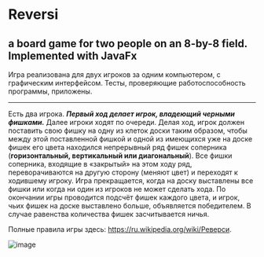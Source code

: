 # Reversi
## a board game for two people on an 8-by-8 field. Implemented with JavaFx

Игра реализована для двух игроков за одним компьютером, с графическим интерфейсом. Тесты, проверяющие работоспособность программы, приложены.
____
Есть два игрока. ___Первый ход делает игрок, владеющий черными фишками.___ Далее игроки ходят по очереди.
Делая ход, игрок должен поставить свою фишку на одну из клеток доски таким образом, чтобы между этой поставленной фишкой и одной из имеющихся уже на доске фишек его цвета находился непрерывный ряд фишек соперника (__горизонтальный, вертикальный или диагональный__). Все фишки соперника, входящие в «закрытый» на этом ходу ряд, переворачиваются на другую сторону (меняют цвет) и переходят к ходившему игроку.
Игра прекращается, когда на доску выставлены все фишки или когда ни один из игроков не может сделать хода. По окончании игры проводится подсчёт фишек каждого цвета, и игрок, чьих фишек на доске выставлено больше, объявляется победителем. В случае равенства количества фишек засчитывается ничья.

Полные правила игры здесь: https://ru.wikipedia.org/wiki/Реверси.

![image](https://github.com/poletela-na-mars/Reversi/blob/master/Reversi_Trim.gif)
